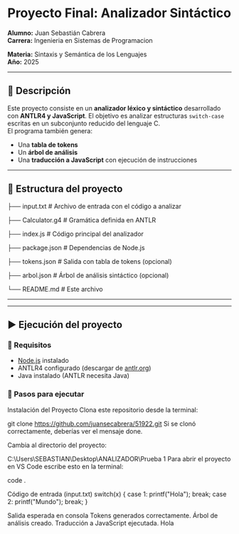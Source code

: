 # Proyecto Final: Analizador Sintáctico

**Alumno:** Juan Sebastián Cabrera  
**Carrera:** Ingenieria en Sistemas de Programacion

**Materia:** Sintaxis y Semántica de los Lenguajes  
**Año:** 2025  

---

## 🧠 Descripción

Este proyecto consiste en un **analizador léxico y sintáctico** desarrollado con **ANTLR4 y JavaScript**. El objetivo es analizar estructuras `switch-case` escritas en un subconjunto reducido del lenguaje C.  
El programa también genera:
- Una **tabla de tokens**
- Un **árbol de análisis**
- Una **traducción a JavaScript** con ejecución de instrucciones

---

## 📁 Estructura del proyecto

├── input.txt # Archivo de entrada con el código a analizar

├── Calculator.g4 # Gramática definida en ANTLR

├── index.js # Código principal del analizador

├── package.json # Dependencias de Node.js

├── tokens.json # Salida con tabla de tokens (opcional)

├── arbol.json # Árbol de análisis sintáctico (opcional)

└── README.md # Este archivo

---



---

## ▶️ Ejecución del proyecto

### 🔧 Requisitos

- [Node.js](https://nodejs.org) instalado
- ANTLR4 configurado (descargar de [antlr.org](https://www.antlr.org/))
- Java instalado (ANTLR necesita Java)

### 📌 Pasos para ejecutar
Instalación del Proyecto
Clona este repositorio desde la terminal:

git clone https://github.com/juansecabrera/51922.git
Si se clonó correctamente, deberías ver el mensaje done.

Cambia al directorio del proyecto:

C:\Users\SEBASTIAN\Desktop\ANALIZADOR\Prueba 1
Para abrir el proyecto en VS Code escribe esto en la terminal:

code .

Código de entrada (input.txt)
switch(x) {
  case 1: printf("Hola"); break;
  case 2: printf("Mundo"); break;
}

Salida esperada en consola
Tokens generados correctamente.
Árbol de análisis creado.
Traducción a JavaScript ejecutada.
Hola





